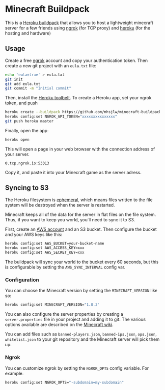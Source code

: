# Minecraft Buildpack

This is a [Heroku buildpack](https://devcenter.heroku.com/articles/buildpacks) that allows you to host a lightweight minecraft server for a few friends using [ngrok](http://ngrok.com) (for TCP proxy) and [heroku](http://heroku.com) (for the hosting and hardware)

## Usage

Create a free [ngrok](https://ngrok.com/) account and copy your authentication token. Then create a new git project with an `eula.txt` file:

```bash
echo 'eula=true' > eula.txt
git init
git add eula.txt
git commit -m "Initial commit"
```

Then, install the [Heroku toolbelt](https://toolbelt.heroku.com/). To create a Heroku app, set your ngrok token, and push

```bash
heroku create --buildpack https://github.com/mhsjlw/minecraft-buildpack
heroku config:set NGROK_API_TOKEN="xxxxxxxxxxxxxxx"
git push heroku master
```

Finally, open the app:

```bash
heroku open
```

This will open a page in your web browser with the connection address of your server.

```
0.tcp.ngrok.io:53313
```

Copy it, and paste it into your Minecraft game as the server adress.

## Syncing to S3

The Heroku filesystem is [ephemeral](https://devcenter.heroku.com/articles/dynos#ephemeral-filesystem), which means files written to the file system will be destroyed when the server is restarted.

Minecraft keeps all of the data for the server in flat files on the file system.
Thus, if you want to keep you world, you'll need to sync it to S3.

First, create an [AWS account](https://aws.amazon.com/) and an S3 bucket. Then configure the bucket
and your AWS keys like this:

```bash
heroku config:set AWS_BUCKET=your-bucket-name
heroku config:set AWS_ACCESS_KEY=xxx
heroku config:set AWS_SECRET_KEY=xxx
```

The buildpack will sync your world to the bucket every 60 seconds, but this is configurable by setting the `AWS_SYNC_INTERVAL` config var.

### Configuration

You can choose the Minecraft version by setting the `MINECRAFT_VERSION` like so:

```bash
heroku config:set MINECRAFT_VERSION="1.8.3"
```

You can also configure the server properties by creating a `server.properties`
file in your project and adding it to git. The various options available are
described on the [Minecraft wiki](http://minecraft.gamepedia.com/server.properties).

You can add files such as `banned-players.json`, `banned-ips.json`, `ops.json`,
`whitelist.json` to your git repository and the Minecraft server will pick them up.

### Ngrok

You can customize ngrok by setting the `NGROK_OPTS` config variable. For example:

```bash
heroku config:set NGROK_OPTS="-subdomain=my-subdomain"
```
